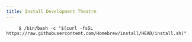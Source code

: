 ```yaml
---
title: Install Development Theatre
---
```

<pre>
    <code class="language-bash" data-lang="bash">$ /bin/bash -c "$(curl -fsSL https://raw.githubusercontent.com/Homebrew/install/HEAD/install.sh)"</code>
</pre>